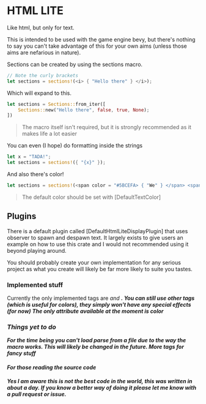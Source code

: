 # HTML LITE
Like html, but only for text.

This is intended to be used with the game engine bevy, but there's nothing to say you can't take advantage of this for your own aims (unless those aims are nefarious in nature).

Sections can be created by using the sections macro.

```rust
// Note the curly brackets
let sections = sections!(<i> { "Hello there" } </i>);
```

Which will expand to this.
```rust
let sections = Sections::from_iter([
    Sections::new("Hello there", false, true, None);
])
```

> The macro itself isn't required, but it is strongly recommended as it makes life a lot easier

You can even (I hope) do formatting inside the strings
```rust
let x = "TADA!";
let sections = sections!({ "{x}" });
```

And also there's color!
```rust
let sections = sections!(<span color = "#5BCEFA> { "We" } </span> <span color = "#F5A9B8""> { "now" } </span> { "have" } <span color = "#F5A9B8"> { "Color" } </span> <span color = "#5BCEFA"> { "!" } </span>)
```

> The default color should be set with [DefaultTextColor]

## Plugins
There is a default plugin called [DefaultHtmlLiteDisplayPlugin] that uses observer to spawn and despawn text. It largely exists to give users an example on how to use this crate and I would not recommended using it beyond playing around.

You should probably create your own implementation for any serious project as what you create will likely be far more likely to suite you tastes.


### Implemented stuff 
Currently the only implemented tags are <i> and <b>. You can still use other tags (which is useful for colors), they simply won't have any special effects (for now)
The only attribute available at the moment is color

### Things yet to do
For the time being you can't load parse from a file due to the way the macro works. This will likely be changed in the future.
More tags for fancy stuff

#### For those reading the source code
Yes I am aware this is not the best code in the world, this was written in about a day. If you know a better way of doing it please let me know with a pull request or issue.
